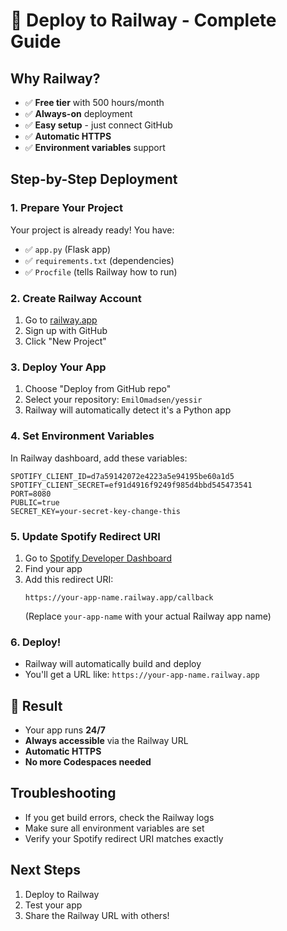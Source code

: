 # 🚂 Deploy to Railway - Complete Guide

## Why Railway?
- ✅ **Free tier** with 500 hours/month
- ✅ **Always-on** deployment
- ✅ **Easy setup** - just connect GitHub
- ✅ **Automatic HTTPS**
- ✅ **Environment variables** support

## Step-by-Step Deployment

### 1. Prepare Your Project
Your project is already ready! You have:
- ✅ `app.py` (Flask app)
- ✅ `requirements.txt` (dependencies)
- ✅ `Procfile` (tells Railway how to run)

### 2. Create Railway Account
1. Go to [railway.app](https://railway.app)
2. Sign up with GitHub
3. Click "New Project"

### 3. Deploy Your App
1. Choose "Deploy from GitHub repo"
2. Select your repository: `EmilOmadsen/yessir`
3. Railway will automatically detect it's a Python app

### 4. Set Environment Variables
In Railway dashboard, add these variables:
```
SPOTIFY_CLIENT_ID=d7a59142072e4223a5e94195be60a1d5
SPOTIFY_CLIENT_SECRET=ef91d4916f9249f985d4bbd545473541
PORT=8080
PUBLIC=true
SECRET_KEY=your-secret-key-change-this
```

### 5. Update Spotify Redirect URI
1. Go to [Spotify Developer Dashboard](https://developer.spotify.com/dashboard)
2. Find your app
3. Add this redirect URI:
   ```
   https://your-app-name.railway.app/callback
   ```
   (Replace `your-app-name` with your actual Railway app name)

### 6. Deploy!
- Railway will automatically build and deploy
- You'll get a URL like: `https://your-app-name.railway.app`

## 🎉 Result
- Your app runs **24/7**
- **Always accessible** via the Railway URL
- **Automatic HTTPS**
- **No more Codespaces needed**

## Troubleshooting
- If you get build errors, check the Railway logs
- Make sure all environment variables are set
- Verify your Spotify redirect URI matches exactly

## Next Steps
1. Deploy to Railway
2. Test your app
3. Share the Railway URL with others!
